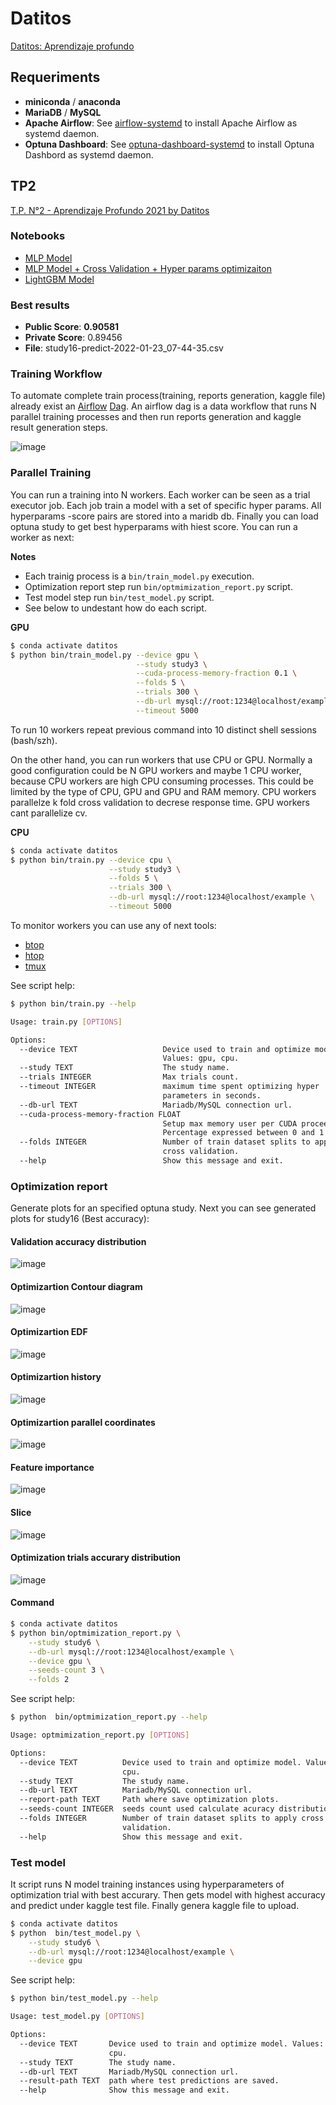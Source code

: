 # Datitos

[Datitos: Aprendizaje profundo](https://datitos.github.io/curso-aprendizaje-profundo/)

## Requeriments

* **miniconda** / **anaconda**
* **MariaDB** / **MySQL**
* **Apache Airflow**: See [airflow-systemd](https://github.com/adrianmarino/airflow-systemd) to install Apache Airflow as systemd daemon.
* **Optuna Dashboard**: See [optuna-dashboard-systemd](https://github.com/adrianmarino/optuna-dashboard-systemd) to install Optuna Dashbord as systemd daemon.

## TP2

[T.P. N°2 - Aprendizaje Profundo 2021 by Datitos](https://www.kaggle.com/c/tp-n2-aprendizaje-profundo-2021-by-datitos-v2)

### Notebooks

* [MLP Model](https://github.com/adrianmarino/datitos/blob/master/tp2/tp2-1-mlp.ipynb)
* [MLP Model + Cross Validation + Hyper params optimizaiton](https://github.com/adrianmarino/datitos/blob/master/tp2/tp2-2-mlp-cv-hp-opt.ipynb)
* [LightGBM Model](https://github.com/adrianmarino/datitos/blob/master/tp2/tp2-3-lightgbm.ipynb)

### Best results

* **Public Score**: **0.90581**
* **Private Score**: 0.89456
* **File**: study16-predict-2022-01-23_07-44-35.csv


### Training Workflow

To automate complete train process(training, reports generation, kaggle file) already exist an [Airflow](https://airflow.apache.org/) [Dag](https://github.com/adrianmarino/datitos/blob/master/dags/fifa_dag.py). An airflow dag is a data workflow that runs N parallel training processes and then run reports generation and kaggle result generation steps.

![image](images/dag.png)


### Parallel Training

You can run a training into N workers. Each worker can be seen as a trial executor job. Each job train a model with a set of specific hyper params. All hyperparams -score pairs are stored into a maridb db. Finally you can load optuna study to get best hyperparams with hiest score. You can run a worker as next:

**Notes**

* Each trainig process is a `bin/train_model.py` execution.
* Optimization report step run `bin/optmimization_report.py` script.
* Test model step run `bin/test_model.py` script.
* See below to undestant how do each script. 


**GPU**

```bash
$ conda activate datitos 
$ python bin/train_model.py --device gpu \
                            --study study3 \
                            --cuda-process-memory-fraction 0.1 \
                            --folds 5 \
                            --trials 300 \
                            --db-url mysql://root:1234@localhost/example \
                            --timeout 5000
```

To run 10 workers repeat previous command into 10 distinct shell sessions (bash/szh).

On the other hand, you can run workers that use CPU or GPU. Normally a good configuration could be N GPU workers and maybe 1 CPU worker, because CPU workers are high CPU consuming processes. 
This could be limited by the type of CPU, GPU and GPU and RAM memory. CPU workers parallelze k fold cross validation to decrese response time. GPU workers cant parallelize cv.

**CPU**

```bash
$ conda activate datitos 
$ python bin/train.py --device cpu \
                      --study study3 \
                      --folds 5 \
                      --trials 300 \
                      --db-url mysql://root:1234@localhost/example \
                      --timeout 5000
```
To monitor workers you can use any of next tools:

* [btop](https://github.com/aristocratos/btop)
* [htop](https://github.com/htop-dev/htop)
* [tmux](https://github.com/tmux/tmux)

See script help:

```bash
$ python bin/train.py --help

Usage: train.py [OPTIONS]

Options:
  --device TEXT                   Device used to train and optimize model.
                                  Values: gpu, cpu.
  --study TEXT                    The study name.
  --trials INTEGER                Max trials count.
  --timeout INTEGER               maximum time spent optimizing hyper
                                  parameters in seconds.
  --db-url TEXT                   Mariadb/MySQL connection url.
  --cuda-process-memory-fraction FLOAT
                                  Setup max memory user per CUDA procees.
                                  Percentage expressed between 0 and 1
  --folds INTEGER                 Number of train dataset splits to apply
                                  cross validation.
  --help                          Show this message and exit.
```


### Optimization report

Generate plots for an specified optuna study. Next you can see generated plots for study16 (Best accuracy):

#### Validation accuracy distribution

![image](report/study16-acc_dist.png)

#### Optimizartion Contour diagram

![image](report/study16-contour.png)

#### Optimizartion EDF

![image](report/study16-edf.png)

#### Optimizartion history

![image](report/study16-optimization_history.png)

#### Optimizartion parallel coordinates

![image](report/study16-parallel_coordinate.png)

#### Feature importance

![image](report/study16-param_importances.png)

#### Slice

![image](report/study16-slice.png)

#### Optimization trials accurary distribution 

![image](report/study16-trials_metric_dist.png)


#### Command


```bash
$ conda activate datitos
$ python bin/optmimization_report.py \
    --study study6 \
    --db-url mysql://root:1234@localhost/example \
    --device gpu \
    --seeds-count 3 \
    --folds 2
```

See script help:

```bash
$ python  bin/optmimization_report.py --help

Usage: optmimization_report.py [OPTIONS]

Options:
  --device TEXT          Device used to train and optimize model. Values: gpu,
                         cpu.
  --study TEXT           The study name.
  --db-url TEXT          Mariadb/MySQL connection url.
  --report-path TEXT     Path where save optimization plots.
  --seeds-count INTEGER  seeds count used calculate acuracy distribution
  --folds INTEGER        Number of train dataset splits to apply cross
                         validation.
  --help                 Show this message and exit.
  ```

### Test model

It script runs N model training instances using hyperparameters of optimization trial with best accurary. Then gets model with highest accuracy and predict under kaggle test file. Finally genera kaggle file to upload. 

```bash
$ conda activate datitos
$ python  bin/test_model.py \
    --study study6 \
    --db-url mysql://root:1234@localhost/example \
    --device gpu
```

See script help:

```bash
$ python bin/test_model.py --help

Usage: test_model.py [OPTIONS]

Options:
  --device TEXT       Device used to train and optimize model. Values: gpu,
                      cpu.
  --study TEXT        The study name.
  --db-url TEXT       Mariadb/MySQL connection url.
  --result-path TEXT  path where test predictions are saved.
  --help              Show this message and exit.
```
